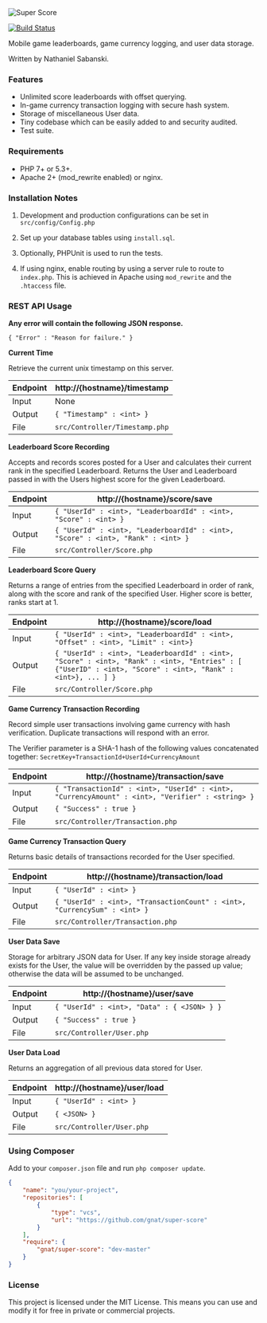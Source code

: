 <img src="http://imgur.com/Gict1wr.png" alt="Super Score" />

[![Build Status](https://travis-ci.org/gnat/super-score.svg?branch=master)](https://travis-ci.org/gnat/super-score)

Mobile game leaderboards, game currency logging, and user data storage.

Written by Nathaniel Sabanski.

### Features

* Unlimited score leaderboards with offset querying.
* In-game currency transaction logging with secure hash system.
* Storage of miscellaneous User data.
* Tiny codebase which can be easily added to and security audited.
* Test suite.

### Requirements

* PHP 7+ or 5.3+.
* Apache 2+ (mod_rewrite enabled) or nginx.

### Installation Notes

1. Development and production configurations can be set in `src/config/Config.php`

2. Set up your database tables using `install.sql`.

3. Optionally, PHPUnit is used to run the tests.

4. If using nginx, enable routing by using a server rule to route to `index.php`. This is achieved in Apache using `mod_rewrite` and the `.htaccess` file.

### REST API Usage

**Any error will contain the following JSON response.**

`{ "Error" : "Reason for failure." }`

**Current Time**

Retrieve the current unix timestamp on this server.

| Endpoint | http://{hostname}/timestamp | 
| --- | --- |
| Input | None |
| Output | `{ "Timestamp" : <int> }` |
| File | `src/Controller/Timestamp.php` |

**Leaderboard Score Recording**

Accepts and records scores posted for a User and calculates their current rank in the specified Leaderboard. Returns the User and Leaderboard passed in with the Users highest score for the given Leaderboard.

| Endpoint | http://{hostname}/score/save | 
| --- | --- |
| Input | `{ "UserId" : <int>, "LeaderboardId" : <int>, "Score" : <int> }` |
| Output | `{ "UserId" : <int>, "LeaderboardId" : <int>, "Score" : <int>, "Rank" : <int> }` |
| File | `src/Controller/Score.php` |

**Leaderboard Score Query**

Returns a range of entries from the specified Leaderboard in order of rank, along with the score and rank of the specified User. Higher score is better, ranks start at 1.

| Endpoint | http://{hostname}/score/load | 
| --- | --- |
| Input | `{ "UserId" : <int>, "LeaderboardId" : <int>, "Offset" : <int>, "Limit" : <int>}` |
| Output | `{ "UserId" : <int>, "LeaderboardId" : <int>, "Score" : <int>, "Rank" : <int>, "Entries" : [ {"UserID" : <int>, "Score" : <int>, "Rank" : <int>}, ... ] }` |
| File | `src/Controller/Score.php` |

**Game Currency Transaction Recording**

Record simple user transactions involving game currency with hash verification. Duplicate transactions will respond with an error.

The Verifier parameter is a SHA-1 hash of the following values concatenated together:
`SecretKey+TransactionId+UserId+CurrencyAmount`

| Endpoint | http://{hostname}/transaction/save | 
| --- | --- |
| Input | `{ "TransactionId" : <int>, "UserId" : <int>, "CurrencyAmount" : <int>, "Verifier" : <string> }` |
| Output | `{ "Success" : true }` |
| File | `src/Controller/Transaction.php` |

**Game Currency Transaction Query**

Returns basic details of transactions recorded for the User specified.

| Endpoint | http://{hostname}/transaction/load | 
| --- | --- |
| Input | `{ "UserId" : <int> }` |
| Output | `{ "UserId" : <int>, "TransactionCount" : <int>, "CurrencySum" : <int> }` |
| File | `src/Controller/Transaction.php` |

**User Data Save**

Storage for arbitrary JSON data for User. If any key inside storage already exists for the User, the value will be overridden by the passed up value; otherwise the data will be assumed to be unchanged.

| Endpoint | http://{hostname}/user/save | 
| --- | --- |
| Input | `{ "UserId" : <int>, "Data" : { <JSON> } }` |
| Output | `{ "Success" : true }` |
| File | `src/Controller/User.php` |

**User Data Load**

Returns an aggregation of all previous data stored for User.

| Endpoint | http://{hostname}/user/load | 
| --- | --- |
| Input | `{ "UserId" : <int> }` |
| Output | `{ <JSON> }` |
| File | `src/Controller/User.php` |


### Using Composer

Add to your `composer.json` file and run `php composer update`.

```json
{
    "name": "you/your-project",
    "repositories": [
        {
            "type": "vcs",
            "url": "https://github.com/gnat/super-score"
        }
    ],
    "require": {
        "gnat/super-score": "dev-master"
    }
}
```

### License

This project is licensed under the MIT License. This means you can use and modify it for free in private or commercial projects.

